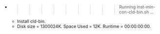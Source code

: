 * >>>>>>>>> Running inst-min-con-cld-bin.sh ...
  * Install cld-bin.
  * Disk size = 1300024K. Space Used = 12K. Runtime = 00:00:00:00.
